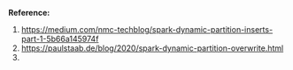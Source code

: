 

**Reference:**  
1. https://medium.com/nmc-techblog/spark-dynamic-partition-inserts-part-1-5b66a145974f
2. https://paulstaab.de/blog/2020/spark-dynamic-partition-overwrite.html
3. 
